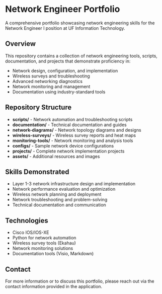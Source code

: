 # Network Engineer Portfolio

A comprehensive portfolio showcasing network engineering skills for the Network Engineer I position at UF Information Technology.

## Overview

This repository contains a collection of network engineering tools, scripts, documentation, and projects that demonstrate proficiency in:

- Network design, configuration, and implementation
- Wireless surveys and troubleshooting
- Advanced networking diagnostics
- Network monitoring and management
- Documentation using industry-standard tools

## Repository Structure

- **scripts/** - Network automation and troubleshooting scripts
- **documentation/** - Technical documentation and guides
- **network-diagrams/** - Network topology diagrams and designs
- **wireless-surveys/** - Wireless survey reports and heat maps
- **monitoring-tools/** - Network monitoring and analysis tools
- **configs/** - Sample network device configurations
- **projects/** - Complete network implementation projects
- **assets/** - Additional resources and images

## Skills Demonstrated

- Layer 1-3 network infrastructure design and implementation
- Network performance evaluation and optimization
- Wireless network planning and deployment
- Network troubleshooting and problem-solving
- Technical documentation and communication

## Technologies

- Cisco IOS/IOS-XE
- Python for network automation
- Wireless survey tools (Ekahau)
- Network monitoring solutions
- Documentation tools (Visio, Markdown)

## Contact

For more information or to discuss this portfolio, please reach out via the contact information provided in the application.
